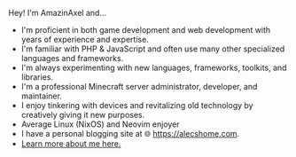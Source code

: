 Hey! I'm AmazinAxel and...
- I'm proficient in both game development and web development with years of experience and expertise. 
- I'm familiar with PHP & JavaScript and often use many other specialized languages and frameworks.
- I'm always experimenting with new languages, frameworks, toolkits, and libraries.
- I'm a professional Minecraft server administrator, developer, and maintainer.
- I enjoy tinkering with devices and revitalizing old technology by creatively giving it new purposes.
- Average Linux (NixOS) and Neovim enjoyer
- I have a personal blogging site at 🌐 <https://alecshome.com>.
- [Learn more about me here.](https://amazinaxel.com/about-me.html)
